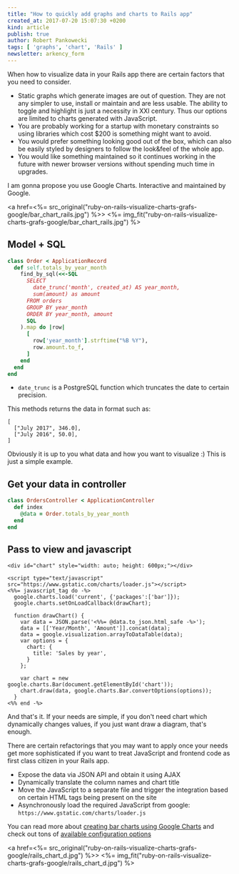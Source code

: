 ```yaml
---
title: "How to quickly add graphs and charts to Rails app"
created_at: 2017-07-20 15:07:30 +0200
kind: article
publish: true
author: Robert Pankowecki
tags: [ 'graphs', 'chart', 'Rails' ]
newsletter: arkency_form
---
```


When how to visualize data in your Rails app there are certain factors that you need to consider.

* Static graphs which generate images are out of question. They are not any simpler to use, install or maintain and are less usable. The ability to toggle and highlight is just a necessity in XXI century. Thus our options are limited to charts generated with JavaScript.
* You are probably working for a startup with monetary constraints so using libraries which cost $200 is something might want to avoid.
* You would prefer something looking good out of the box, which can also be easily styled by designers to follow the look&feel of the whole app.
* You would like something maintained so it continues working in the future with newer browser versions without spending much time in upgrades.

<!-- more -->

I am gonna propose you use Google Charts. Interactive and maintained by Google.

<a href=<%= src_original("ruby-on-rails-visualize-charts-grafs-google/bar_chart_rails.jpg") %>>
  <%= img_fit("ruby-on-rails-visualize-charts-grafs-google/bar_chart_rails.jpg") %>
</a>

## Model + SQL

```ruby
class Order < ApplicationRecord
  def self.totals_by_year_month
    find_by_sql(<<-SQL
      SELECT
        date_trunc('month', created_at) AS year_month,
        sum(amount) as amount
      FROM orders
      GROUP BY year_month
      ORDER BY year_month, amount
      SQL
    ).map do |row|
      [
        row['year_month'].strftime("%B %Y"),
        row.amount.to_f,
      ]
    end
  end
end

```

* `date_trunc` is a PostgreSQL function which truncates the date to certain precision.

This methods returns the data in format such as:

```
[
  ["July 2017", 346.0],
  ["July 2016", 50.0],
]
```

Obviously it is up to you what data and how you want to visualize :) This is just a simple example.

## Get your data in controller

```ruby
class OrdersController < ApplicationController
  def index
    @data = Order.totals_by_year_month
  end
end
```

## Pass to view and javascript

```html+erb
<div id="chart" style="width: auto; height: 600px;"></div>

<script type="text/javascript" src="https://www.gstatic.com/charts/loader.js"></script>
<%%= javascript_tag do -%>
  google.charts.load('current', {'packages':['bar']});
  google.charts.setOnLoadCallback(drawChart);

  function drawChart() {
    var data = JSON.parse('<%%= @data.to_json.html_safe -%>');
    data = [['Year/Month', 'Amount']].concat(data);
    data = google.visualization.arrayToDataTable(data);
    var options = {
      chart: {
        title: 'Sales by year',
      }
    };

    var chart = new google.charts.Bar(document.getElementById('chart'));
    chart.draw(data, google.charts.Bar.convertOptions(options));
  }
<%% end -%>
```

And that's it. If your needs are simple, if you don't need chart which dynamically changes values, if you just want draw a diagram, that's enough.

There are certain refactorings that you may want to apply once your needs get more sophisticated if you want to treat JavaScript and frontend code as first class citizen in your Rails app.

* Expose the data via JSON API and obtain it using AJAX
* Dynamically translate the column names and chart title
* Move the JavaScript to a separate file and trigger the integration based on certain HTML tags being present on the site
* Asynchronously load the required JavaScript from google: `https://www.gstatic.com/charts/loader.js`

You can read more about [creating bar charts using Google Charts](https://developers.google.com/chart/interactive/docs/gallery/barchart#creating-material-bar-charts) and check out tons of [available configuration options](https://developers.google.com/chart/interactive/docs/gallery/barchart#configuration-options)

<a href=<%= src_original("ruby-on-rails-visualize-charts-grafs-google/rails_chart_d.jpg") %>>
  <%= img_fit("ruby-on-rails-visualize-charts-grafs-google/rails_chart_d.jpg") %>
</a>
